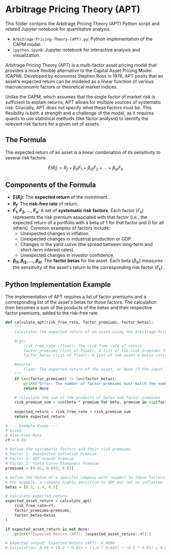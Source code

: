 # Arbitrage Pricing Theory (APT)

This folder contains the Arbitrage Pricing Theory (APT) Python script and related Jupyter notebook for quantitative analysis.

- `Arbitrage-Pricing-Theory-(APT).py`: Python implementation of the CAPM model.
- `ipython.ipynb`: Jupyter notebook for interactive analysis and visualization.

Arbitrage Pricing Theory (APT) is a multi-factor asset pricing model that provides a more flexible alternative to the Capital Asset Pricing Model (CAPM). Developed by economist Stephen Ross in 1976, APT posits that an asset's expected return can be modeled as a linear function of various macroeconomic factors or theoretical market indices.

Unlike the CAPM, which assumes that the single factor of market risk is sufficient to explain returns, APT allows for multiple sources of systematic risk. Crucially, APT does not specify *what* these factors must be. This flexibility is both a strength and a challenge of the model, as it requires quants to use statistical methods (like factor analysis) to identify the relevant risk factors for a given set of assets.

## The Formula

The expected return of an asset is a linear combination of its sensitivity to several risk factors:

$$
E(R_i) = R_f + \beta_{i1} F_1 + \beta_{i2} F_2 + \dots + \beta_{in} F_n
$$

## Components of the Formula

-   **$E(R_i)$**: The **expected return** of the investment.
-   **$R_f$**: The **risk-free rate** of return.
-   **$F_1, F_2, \dots, F_n$**: A set of **systematic risk factors**. Each factor ($F_k$) represents the risk premium associated with that factor (i.e., the expected return of a portfolio with a beta of 1 for that factor and 0 for all others). Common examples of factors include:
    -   Unexpected changes in inflation.
    -   Unexpected changes in industrial production or GDP.
    -   Changes in the yield curve (the spread between long-term and short-term interest rates).
    -   Unexpected changes in investor confidence.
-   **$\beta_{i1}, \beta_{i2}, \dots, \beta_{in}$**: The **factor betas** for the asset. Each beta ($\beta_{ik}$) measures the sensitivity of the asset's return to the corresponding risk factor ($F_k$).

## Python Implementation Example

The implementation of APT requires a list of factor premiums and a corresponding list of the asset's betas for those factors. The calculation then becomes a sum of the products of the betas and their respective factor premiums, added to the risk-free rate.

```python
def calculate_apt(risk_free_rate, factor_premiums, factor_betas):
    """
    Calculates the expected return of an asset using the Arbitrage Pricing Theory (APT).

    Args:
        risk_free_rate (float): The risk-free rate of return.
        factor_premiums (list of float): A list of the risk premiums for each systematic factor.
        factor_betas (list of float): A list of the asset's betas corresponding to each factor.

    Returns:
        float: The expected return of the asset, or None if the input lists are mismatched.
    """
    if len(factor_premiums) != len(factor_betas):
        print("Error: The number of factor premiums must match the number of factor betas.")
        return None

    # Calculate the sum of the products of betas and factor premiums
    risk_premium_sum = sum(beta * premium for beta, premium in zip(factor_betas, factor_premiums))
    
    expected_return = risk_free_rate + risk_premium_sum
    return expected_return

# --- Example Usage ---
# Given:
# Risk-Free Rate
rf = 0.03

# Define the systematic factors and their risk premiums
# Factor 1: Unexpected Inflation Premium
# Factor 2: GDP Growth Premium
# Factor 3: Yield Curve Steepness Premium
premiums = [0.02, 0.035, 0.01] 

# Define the betas of a specific company with respect to these factors
# For example, a company highly sensitive to GDP but not to inflation
betas = [0.2, 1.4, 0.5]

# Calculate expected return
expected_asset_return = calculate_apt(
    risk_free_rate=rf,
    factor_premiums=premiums,
    factor_betas=betas
)

if expected_asset_return is not None:
    print(f"Expected Return (APT): {expected_asset_return:.4f}")

# Expected output: Expected Return (APT): 0.0880
# Calculation: 0.03 + (0.2 * 0.02) + (1.4 * 0.035) + (0.5 * 0.01) = 0.088